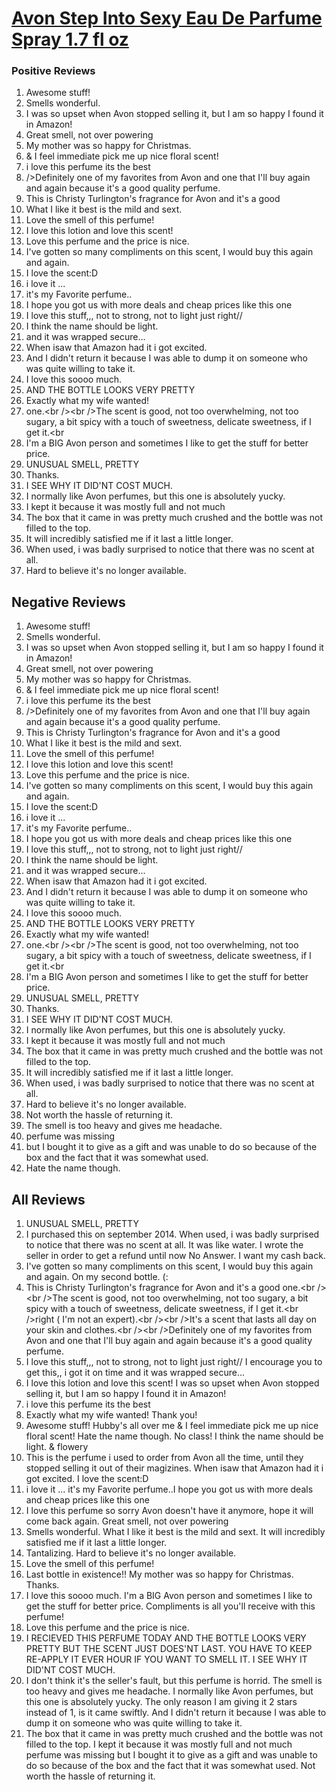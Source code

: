 # [Avon Step Into Sexy Eau De Parfume Spray 1.7 fl oz](https://products.checkmycream.com/products/Avon-Step-Into-Sexy-Eau-De-Parfume-Spray-1.7-fl-oz.html)

### Positive Reviews

<ol>
      <li>Awesome stuff!</li>
      <li>Smells wonderful.</li>
      <li>I was so upset when Avon stopped selling it, but I am so happy I found it in Amazon!</li>
      <li>Great smell, not over powering</li>
      <li>My mother was so happy for Christmas.</li>
      <li>&amp; I feel immediate pick me up nice floral scent!</li>
      <li>i love this perfume its the best</li>
      <li>/&gt;Definitely one of my favorites from Avon and one that I&#x27;ll buy again and again because it&#x27;s a good quality perfume.</li>
      <li>This is Christy Turlington&#x27;s fragrance for Avon and it&#x27;s a good</li>
      <li>What I like it best is the mild and sext.  </li>
      <li>Love the smell of this perfume!</li>
      <li>I love this lotion and love this scent!</li>
      <li>Love this perfume and the price is nice.</li>
      <li>I&#x27;ve gotten so many compliments on this scent, I would buy this again and again.</li>
      <li>I love the scent:D</li>
      <li>i love it ...</li>
      <li>it&#x27;s my Favorite perfume..</li>
      <li>I hope you got us with more deals and cheap prices like this one</li>
      <li>I love this stuff,,, not to strong, not to light just right//</li>
      <li>I think the name should be light.</li>
      <li>and it was wrapped secure...</li>
      <li>When isaw that Amazon had it i got excited.</li>
      <li>And I didn&#x27;t return it because I was able to dump it on someone who was quite willing to take it.</li>
      <li>I love this soooo much.</li>
      <li>AND THE BOTTLE LOOKS VERY PRETTY</li>
      <li>Exactly what my wife wanted!</li>
      <li>one.&lt;br /&gt;&lt;br /&gt;The scent is good, not too overwhelming, not too sugary, a bit spicy with a touch of sweetness, delicate sweetness, if I get it.&lt;br</li>
      <li>I&#x27;m a BIG Avon person and sometimes I like to get the stuff for better price.</li>
      <li>UNUSUAL SMELL, PRETTY</li>
      <li>Thanks.</li>
      <li>I SEE WHY IT DID&#x27;NT COST MUCH.</li>
      <li>I normally like Avon perfumes, but this one is absolutely yucky.</li>
      <li>I kept it because it was mostly full and not much</li>
      <li>The box that it came in was pretty much crushed and the bottle was not filled to the top.</li>
      <li>It will incredibly satisfied me if it last a little longer.</li>
      <li>When used, i was badly surprised to notice that there was no scent at all.</li>
      <li>Hard to believe it&#x27;s no longer available.</li>
</ol>


<h2>Negative Reviews</h2>
<ol>
<li> Awesome stuff!</li>
<li> Smells wonderful.</li>
<li> I was so upset when Avon stopped selling it, but I am so happy I found it in Amazon!</li>
<li> Great smell, not over powering</li>
<li> My mother was so happy for Christmas.</li>
<li> &amp; I feel immediate pick me up nice floral scent!</li>
<li> i love this perfume its the best</li>
<li> /&gt;Definitely one of my favorites from Avon and one that I&#x27;ll buy again and again because it&#x27;s a good quality perfume.</li>
<li> This is Christy Turlington&#x27;s fragrance for Avon and it&#x27;s a good</li>
<li> What I like it best is the mild and sext.  </li>
<li> Love the smell of this perfume!</li>
<li> I love this lotion and love this scent!</li>
<li> Love this perfume and the price is nice.</li>
<li> I&#x27;ve gotten so many compliments on this scent, I would buy this again and again.</li>
<li> I love the scent:D</li>
<li> i love it ...</li>
<li> it&#x27;s my Favorite perfume..</li>
<li> I hope you got us with more deals and cheap prices like this one</li>
<li> I love this stuff,,, not to strong, not to light just right//</li>
<li> I think the name should be light.</li>
<li> and it was wrapped secure...</li>
<li> When isaw that Amazon had it i got excited.</li>
<li> And I didn&#x27;t return it because I was able to dump it on someone who was quite willing to take it.</li>
<li> I love this soooo much.</li>
<li> AND THE BOTTLE LOOKS VERY PRETTY</li>
<li> Exactly what my wife wanted!</li>
<li> one.&lt;br /&gt;&lt;br /&gt;The scent is good, not too overwhelming, not too sugary, a bit spicy with a touch of sweetness, delicate sweetness, if I get it.&lt;br</li>
<li> I&#x27;m a BIG Avon person and sometimes I like to get the stuff for better price.</li>
<li> UNUSUAL SMELL, PRETTY</li>
<li> Thanks.</li>
<li> I SEE WHY IT DID&#x27;NT COST MUCH.</li>
<li> I normally like Avon perfumes, but this one is absolutely yucky.</li>
<li> I kept it because it was mostly full and not much</li>
<li> The box that it came in was pretty much crushed and the bottle was not filled to the top.</li>
<li> It will incredibly satisfied me if it last a little longer.</li>
<li> When used, i was badly surprised to notice that there was no scent at all.</li>
<li> Hard to believe it&#x27;s no longer available.</li>
<li> Not worth the hassle of returning it.</li>
<li> The smell is too heavy and gives me headache.</li>
<li> perfume was missing</li>
<li> but I bought it to give as a gift and was unable to do so  because of the box and the fact that it was somewhat used.</li>
<li> Hate the name though.</li>
</ol>

<h2>All Reviews</h2>

<ol>
    <li> UNUSUAL SMELL, PRETTY</li>
    <li> I purchased this on september 2014. When used, i was badly surprised to notice that there was no scent at all. It was like water. I wrote the seller in order to get a refund until now No Answer. I want my cash back.</li>
    <li> I&#x27;ve gotten so many compliments on this scent, I would buy this again and again. On my second bottle. (:</li>
    <li> This is Christy Turlington&#x27;s fragrance for Avon and it&#x27;s a good one.&lt;br /&gt;&lt;br /&gt;The scent is good, not too overwhelming, not too sugary, a bit spicy with a touch of sweetness, delicate sweetness, if I get it.&lt;br /&gt;right ( I&#x27;m not an expert).&lt;br /&gt;&lt;br /&gt;It&#x27;s a scent that lasts all day on your skin and clothes.&lt;br /&gt;&lt;br /&gt;Definitely one of my favorites from Avon and one that I&#x27;ll buy again and again because it&#x27;s a good quality perfume.</li>
    <li> I love this stuff,,, not to strong, not to light just right// I encourage you to get this,, i got it on time  and it was wrapped secure...</li>
    <li> I love this lotion and love this scent! I was so upset when Avon stopped selling it, but I am so happy I found it in Amazon!</li>
    <li> i love this perfume its the best</li>
    <li> Exactly what my wife wanted! Thank you!</li>
    <li> Awesome stuff! Hubby&#x27;s all over me &amp; I feel immediate pick me up nice floral scent! Hate the name though. No class! I think the name should be light. &amp; flowery</li>
    <li> This is the perfume i used to order from Avon all the time, until they stopped selling it out of their magizines. When isaw that Amazon had it i got excited. I love the scent:D</li>
    <li> i love it ... it&#x27;s my Favorite perfume..I hope you got us with more deals and cheap prices like this one</li>
    <li> I love this perfume so sorry Avon doesn&#x27;t have it anymore, hope it will come back again. Great smell, not over powering</li>
    <li> Smells wonderful. What I like it best is the mild and sext.  It will incredibly satisfied me if it last a little longer.</li>
    <li> Tantalizing. Hard to believe it&#x27;s no longer available.</li>
    <li> Love the smell of this perfume!</li>
    <li> Last bottle in existence!! My mother was so happy for Christmas. Thanks.</li>
    <li> I love this soooo much. I&#x27;m a BIG Avon person and sometimes I like to get the stuff for better price. Compliments is all you&#x27;ll receive with this perfume!</li>
    <li> Love this perfume and the price is nice.</li>
    <li> I RECIEVED THIS PERFUME TODAY AND THE BOTTLE LOOKS VERY PRETTY BUT THE SCENT JUST DOES&#x27;NT LAST. YOU HAVE TO KEEP RE-APPLY IT EVER HOUR IF YOU WANT TO SMELL IT. I SEE WHY IT DID&#x27;NT COST MUCH.</li>
    <li> I don&#x27;t think it&#x27;s the seller&#x27;s fault, but this perfume is horrid. The smell is too heavy and gives me headache. I normally like Avon perfumes, but this one is absolutely yucky. The only reason I am giving it 2 stars instead of 1, is it came swiftly. And I didn&#x27;t return it because I was able to dump it on someone who was quite willing to take it.</li>
    <li> The box that it came in was pretty much crushed and the bottle was not filled to the top. I kept it because it was mostly full and not much perfume was missing but I bought it to give as a gift and was unable to do so  because of the box and the fact that it was somewhat used. Not worth the hassle of returning it.</li>
</ol>




